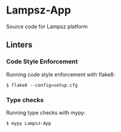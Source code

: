 # Lampsz-App
Source code for Lampsz platform


## Linters

### Code Style Enforcement

Running code style enforcement with flake8:

    $ flake8 --config=setup.cfg

### Type checks

Running type checks with mypy:

    $ mypy Lampsz-App
